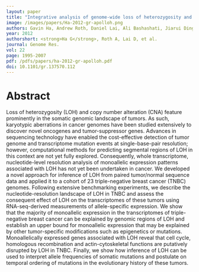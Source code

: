 ```yaml
---
layout: paper
title: "Integrative analysis of genome-wide loss of heterozygosity and monoallelic expression at nucleotide resolution reveals disrupted pathways in triple-negative breast cancer"
image: /images/papers/Ha-2012-gr-apolloh.png
authors: Gavin Ha, Andrew Roth, Daniel Lai, Ali Bashashati, Jiarui Ding, Rodrigo Goya, Ryan Giuliany, Jamie Rosner, Arusha Oloumi, Karey Shumansky, Suet-Feung Chin, Gulisa Turashvili, Martin Hirst, Carlos Caldas, Marco A. Marra, Samuel Aparicio, Sohrab P. Shah.
year: 2012
authorshort: <strong>Ha G</strong>, Roth A, Lai D, et al.
journal: Genome Res.
vol: 22
page: 1995-2007
pdf: /pdfs/papers/ha-2012-gr-apolloh.pdf
doi: 10.1101/gr.137570.112
---
```


# Abstract

Loss of heterozygosity (LOH) and copy number alteration (CNA) feature prominently in the somatic genomic landscape of tumors. As such, karyotypic aberrations in cancer genomes have been studied extensively to discover novel oncogenes and tumor-suppressor genes. Advances in sequencing technology have enabled the cost-effective detection of tumor genome and transcriptome mutation events at single-base-pair resolution; however, computational methods for predicting segmental regions of LOH in this context are not yet fully explored. Consequently, whole transcriptome, nucleotide-level resolution analysis of monoallelic expression patterns associated with LOH has not yet been undertaken in cancer. We developed a novel approach for inference of LOH from paired tumor/normal sequence data and applied it to a cohort of 23 triple-negative breast cancer (TNBC) genomes. Following extensive benchmarking experiments, we describe the nucleotide-resolution landscape of LOH in TNBC and assess the consequent effect of LOH on the transcriptomes of these tumors using RNA-seq-derived measurements of allele-specific expression. We show that the majority of monoallelic expression in the transcriptomes of triple-negative breast cancer can be explained by genomic regions of LOH and establish an upper bound for monoallelic expression that may be explained by other tumor-specific modifications such as epigenetics or mutations. Monoallelically expressed genes associated with LOH reveal that cell cycle, homologous recombination and actin-cytoskeletal functions are putatively disrupted by LOH in TNBC. Finally, we show how inference of LOH can be used to interpret allele frequencies of somatic mutations and postulate on temporal ordering of mutations in the evolutionary history of these tumors.
